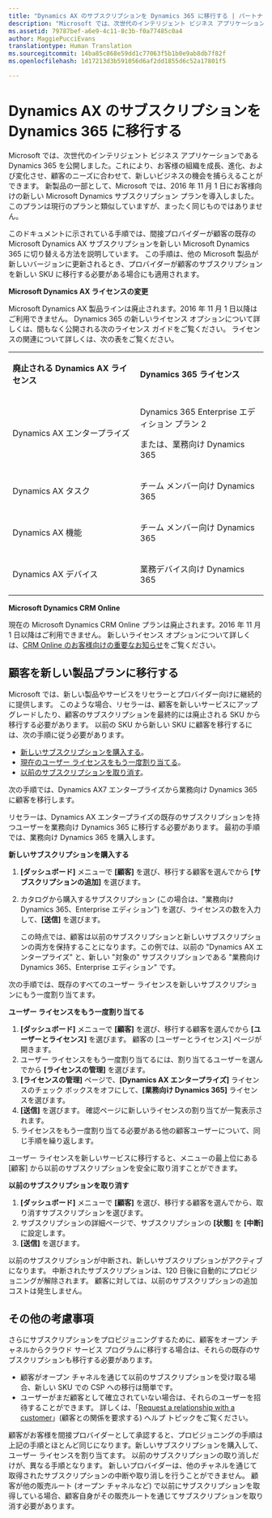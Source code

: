 ```yaml
---
title: "Dynamics AX のサブスクリプションを Dynamics 365 に移行する | パートナー センター"
description: "Microsoft では、次世代のインテリジェント ビジネス アプリケーションである Dynamics 365 を公開しました。これにより、お客様の組織を成長、進化、および変化させ、顧客のニーズに合わせて、新しいビジネスの機会を捕らえることができます。"
ms.assetid: 79787bef-a6e9-4c11-8c3b-f0a77485c0a4
author: MaggiePucciEvans
translationtype: Human Translation
ms.sourcegitcommit: 14ba85c868e59dd1c77063f5b1b0e9ab8db7f82f
ms.openlocfilehash: 1d17213d3b591056d6af2dd1855d6c52a17801f5

---
```


# Dynamics AX のサブスクリプションを Dynamics 365 に移行する


Microsoft では、次世代のインテリジェント ビジネス アプリケーションである Dynamics 365 を公開しました。これにより、お客様の組織を成長、進化、および変化させ、顧客のニーズに合わせて、新しいビジネスの機会を捕らえることができます。 新製品の一部として、Microsoft では、2016 年 11 月 1 日にお客様向けの新しい Microsoft Dynamics サブスクリプション プランを導入しました。このプランは現行のプランと類似していますが、まったく同じものではありません。

このドキュメントに示されている手順では、間接プロバイダーが顧客の既存の Microsoft Dynamics AX サブスクリプションを新しい Microsoft Dynamics 365 に切り替える方法を説明しています。 この手順は、他の Microsoft 製品が新しいバージョンに更新されるとき、プロバイダーが顧客のサブスクリプションを新しい SKU に移行する必要がある場合にも適用されます。

**Microsoft Dynamics AX ライセンスの変更**

Microsoft Dynamics AX 製品ラインは廃止されます。2016 年 11 月 1 日以降はご利用できません。 Dynamics 365 の新しいライセンス オプションについて詳しくは、間もなく公開される次のライセンス ガイドをご覧ください。 ライセンスの関連について詳しくは、次の表をご覧ください。

<table>
<colgroup>
<col width="50%" />
<col width="50%" />
</colgroup>
<tbody>
<tr class="odd">
<td><p><strong>廃止される Dynamics AX ライセンス</strong></p></td>
<td><p><strong>Dynamics 365 ライセンス</strong></p></td>
</tr>
<tr class="even">
<td><p>Dynamics AX エンタープライズ</p></td>
<td><p>Dynamics 365 Enterprise エディション プラン 2</p>
<p>または、業務向け Dynamics 365</p></td>
</tr>
<tr class="odd">
<td><p>Dynamics AX タスク</p></td>
<td><p>チーム メンバー向け Dynamics 365</p></td>
</tr>
<tr class="even">
<td><p>Dynamics AX 機能</p></td>
<td><p>チーム メンバー向け Dynamics 365</p></td>
</tr>
<tr class="odd">
<td><p>Dynamics AX デバイス</p></td>
<td><p>業務デバイス向け Dynamics 365</p></td>
</tr>
</tbody>
</table>

 

**Microsoft Dynamics CRM Online**

現在の Microsoft Dynamics CRM Online プランは廃止されます。2016 年 11 月 1 日以降はご利用できません。 新しいライセンス オプションについて詳しくは、[CRM Online のお客様向けの重要なお知らせ](https://go.microsoft.com/fwlink/?linkid=831667)をご覧ください。

## 顧客を新しい製品プランに移行する


Microsoft では、新しい製品やサービスをリセラーとプロバイダー向けに継続的に提供します。 このような場合、リセラーは、顧客を新しいサービスにアップグレードしたり、顧客のサブスクリプションを最終的には廃止される SKU から移行する必要があります。 以前の SKU から新しい SKU に顧客を移行するには、次の手順に従う必要があります。

-   [新しいサブスクリプションを購入する](#manual-subscription-migration-purchasenewsubsc)。
-   [現在のユーザー ライセンスをもう一度割り当てる](#manual-subscription-migration-reassignlicenses)。
-   [以前のサブスクリプションを取り消す](#manual-subscription-migration-cancelsubscriptions)。

次の手順では、Dynamics AX7 エンタープライズから業務向け Dynamics 365 に顧客を移行します。

<a href="" id="purchasenewsubsc"></a>
リセラーは、Dynamics AX エンタープライズの既存のサブスクリプションを持つユーザーを業務向け Dynamics 365 に移行する必要があります。 最初の手順では、業務向け Dynamics 365 を購入します。

**新しいサブスクリプションを購入する**

1.  **[ダッシュボード]** メニューで **[顧客]** を選び、移行する顧客を選んでから **[サブスクリプションの追加]** を選びます。
2.  カタログから購入するサブスクリプション (この場合は、"業務向け Dynamics 365、Enterprise エディション") を選び、ライセンスの数を入力して、**[送信]** を選びます。

    この時点では、顧客は以前のサブスクリプションと新しいサブスクリプションの両方を保持することになります。この例では、以前の "Dynamics AX エンタープライズ" と、新しい "対象の" サブスクリプションである "業務向け Dynamics 365、Enterprise エディション" です。

<a href="" id="reassignlicenses"></a>
次の手順では、既存のすべてのユーザー ライセンスを新しいサブスクリプションにもう一度割り当てます。

**ユーザー ライセンスをもう一度割り当てる**

1.  **[ダッシュボード]** メニューで **[顧客]** を選び、移行する顧客を選んでから **[ユーザーとライセンス]** を選びます。 顧客の [ユーザーとライセンス] ページが開きます。
2.  ユーザー ライセンスをもう一度割り当てるには、割り当てるユーザーを選んでから **[ライセンスの管理]** を選びます。
3.  **[ライセンスの管理]** ページで、**[Dynamics AX エンタープライズ]** ライセンスのチェック ボックスをオフにして、**[業務向け Dynamics 365]** ライセンスを選びます。
4.  **[送信]** を選びます。 確認ページに新しいライセンスの割り当てが一覧表示されます。
5.  ライセンスをもう一度割り当てる必要がある他の顧客ユーザーについて、同じ手順を繰り返します。

<a href="" id="cancelsubscriptions"></a>
ユーザー ライセンスを新しいサービスに移行すると、メニューの最上位にある [顧客] から以前のサブスクリプションを安全に取り消すことができます。

**以前のサブスクリプションを取り消す**

1.  **[ダッシュボード]** メニューで **[顧客]** を選び、移行する顧客を選んでから、取り消すサブスクリプションを選びます。
2.  サブスクリプションの詳細ページで、サブスクリプションの **[状態]** を **[中断]** に設定します。
3.  **[送信]** を選びます。

以前のサブスクリプションが中断され、新しいサブスクリプションがアクティブになります。 中断されたサブスクリプションは、120 日後に自動的にプロビジョニングが解除されます。 顧客に対しては、以前のサブスクリプションの追加コストは発生しません。

## その他の考慮事項


さらにサブスクリプションをプロビジョニングするために、顧客をオープン チャネルからクラウド サービス プログラムに移行する場合は、それらの既存のサブスクリプションも移行する必要があります。

-   顧客がオープン チャネルを通じて以前のサブスクリプションを受け取る場合、新しい SKU での CSP への移行は簡単です。
-   ユーザーがまだ顧客として確立されていない場合は、それらのユーザーを招待することができます。 詳しくは、「[Request a relationship with a customer](https://msdn.microsoft.com/en-us/library/partnercenter/mt750320.aspx)」(顧客との関係を要求する) ヘルプ トピックをご覧ください。

顧客がお客様を間接プロバイダーとして承認すると、プロビジョニングの手順は上記の手順とほとんど同じになります。新しいサブスクリプションを購入して、ユーザー ライセンスを割り当てます。 以前のサブスクリプションの取り消しだけが、異なる手順となります。 新しいプロバイダーは、他のチャネルを通じて取得されたサブスクリプションの中断や取り消しを行うことができません。 顧客が他の販売ルート (オープン チャネルなど) で以前にサブスクリプションを取得している場合、顧客自身がその販売ルートを通じてサブスクリプションを取り消す必要があります。

 

 






<!--HONumber=Nov16_HO4-->



